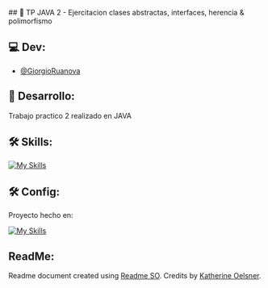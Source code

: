﻿﻿## 📃 TP JAVA 2 - Ejercitacion clases abstractas, interfaces, herencia & polimorfismo

## 💻 Dev:
- [@GiorgioRuanova](https://github.com/gioruanova)

## 🚀 Desarrollo:
Trabajo practico 2 realizado en JAVA

## 🛠 Skills:
[![My Skills](https://skillicons.dev/icons?i=java)](https://skillicons.dev)

## 🛠 Config:
Proyecto hecho en:

[![My Skills](https://skillicons.dev/icons?i=eclipse)](https://skillicons.dev)


## ReadMe:
Readme document created using [Readme SO](https://readme.so/es). Credits by [Katherine Oelsner](https://github.com/octokatherine).

